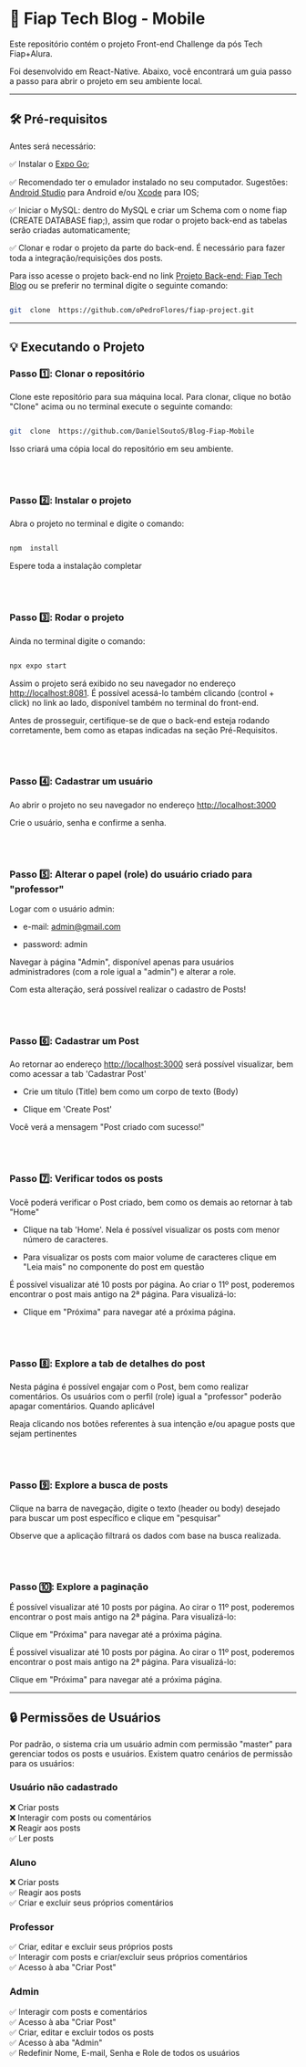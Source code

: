 # 📝 Fiap Tech Blog - Mobile

  

Este repositório contém o projeto Front-end Challenge da pós Tech Fiap+Alura.

  

Foi desenvolvido em React-Native. Abaixo, você encontrará um guia passo a passo para abrir o projeto em seu ambiente local.

  

***

  

## 🛠️ Pré-requisitos

  

Antes será necessário:

  

:white_check_mark: Instalar o [Expo Go](https://expo.dev/go);


:white_check_mark: Recomendado ter o emulador instalado no seu computador. Sugestões: [Android Studio](https://docs.expo.dev/workflow/android-studio-emulator/) para Android e/ou [Xcode](https://developer.apple.com/xcode/) para IOS;

  
:white_check_mark: Iniciar o MySQL: dentro do MySQL e criar um Schema com o nome fiap (CREATE DATABASE fiap;), assim que rodar o projeto back-end as tabelas serão criadas automaticamente;

  

:white_check_mark: Clonar e rodar o projeto da parte do back-end. É necessário para fazer toda a integração/requisições dos posts.

  

Para isso acesse o projeto back-end no link [Projeto Back-end: Fiap Tech Blog](https://github.com/oPedroFlores/fiap-project.git) ou se preferir no terminal digite o seguinte comando:

  

```bash

git  clone  https://github.com/oPedroFlores/fiap-project.git

```

  

***

## 💡 Executando o Projeto

  

### Passo :one:: Clonar o repositório

  

Clone este repositório para sua máquina local. Para clonar, clique no botão "Clone" acima ou no terminal execute o seguinte comando:

  

```bash

git  clone  https://github.com/DanielSoutoS/Blog-Fiap-Mobile

```

  

Isso criará uma cópia local do repositório em seu ambiente.

<br>

<br>

### Passo :two:: Instalar o projeto

  

Abra o projeto no terminal e digite o comando:

  

```bash

npm  install

```

Espere toda a instalação completar

<br>

<br>

### Passo :three:: Rodar o projeto

  

Ainda no terminal digite o comando:

  

```bash

npx expo start

```

  

Assim o projeto será exibido no seu navegador no endereço [http://localhost:8081](http://localhost:8081). É possível acessá-lo também clicando (control + click) no link ao lado, disponível também no terminal do front-end.

  

Antes de prosseguir, certifique-se de que o back-end esteja rodando corretamente, bem como as etapas indicadas na seção Pré-Requisitos.

<br>

<br>

### Passo :four:: Cadastrar um usuário

  

Ao abrir o projeto no seu navegador no endereço [http://localhost:3000](http://localhost:3000)

  

Crie o usuário, senha e confirme a senha.

<br>

<br>

### Passo :five:: Alterar o papel (role) do usuário criado para "professor"

  

Logar com o usuário admin:

- e-mail: admin@gmail.com

- password: admin

  

Navegar à página "Admin", disponível apenas para usuários administradores (com a role igual a "admin") e alterar a role.

  

Com esta alteração, será possível realizar o cadastro de Posts!

<br>

<br>

### Passo :six:: Cadastrar um Post

  

Ao retornar ao endereço [http://localhost:3000](http://localhost:3000) será possível visualizar, bem como acessar a tab 'Cadastrar Post'

- Crie um título (Title) bem como um corpo de texto (Body)

- Clique em 'Create Post'

  

Você verá a mensagem "Post criado com sucesso!"

<br>

<br>

### Passo :seven:: Verificar todos os posts

  

Você poderá verificar o Post criado, bem como os demais ao retornar à tab "Home"

- Clique na tab 'Home'. Nela é possível visualizar os posts com menor número de caracteres.

- Para visualizar os posts com maior volume de caracteres clique em "Leia mais" no componente do post em questão

  

É possível visualizar até 10 posts por página. Ao criar o 11º post, poderemos encontrar o post mais antigo na 2ª página. Para visualizá-lo:

- Clique em "Próxima" para navegar até a próxima página.

  

<br>

<br>

### Passo :eight:: Explore a tab de detalhes do post

  

Nesta página é possível engajar com o Post, bem como realizar comentários. Os usuários com o perfil (role) igual a "professor" poderão apagar comentários. Quando aplicável

  

Reaja clicando nos botões referentes à sua intenção e/ou apague posts que sejam pertinentes

  

<br>

<br>

### Passo :nine:: Explore a busca de posts

  

Clique na barra de navegação, digite o texto (header ou body) desejado para buscar um post específico e clique em "pesquisar"

  

Observe que a aplicação filtrará os dados com base na busca realizada.

  

<br>

<br>

### Passo :keycap_ten:: Explore a paginação

  

É possível visualizar até 10 posts por página. Ao cirar o 11º post, poderemos encontrar o post mais antigo na 2ª página. Para visualizá-lo:

  

Clique em "Próxima" para navegar até a próxima página.

  

É possível visualizar até 10 posts por página. Ao cirar o 11º post, poderemos encontrar o post mais antigo na 2ª página. Para visualizá-lo:

  

Clique em "Próxima" para navegar até a próxima página.

***
## 🔒 Permissões de Usuários
Por padrão, o sistema cria um usuário admin com permissão "master" para gerenciar todos os posts e usuários. Existem quatro cenários de permissão para os usuários:

  

### Usuário não cadastrado
:x: Criar posts <br>
:x: Interagir com posts ou comentários <br>
:x: Reagir aos posts <br>
:white_check_mark: Ler posts <br>

### Aluno
:x: Criar posts <br>
:white_check_mark: Reagir aos posts <br>
:white_check_mark: Criar e excluir seus próprios comentários <br>

### Professor
:white_check_mark: Criar, editar e excluir seus próprios posts <br>
:white_check_mark: Interagir com posts e criar/excluir seus próprios comentários <br>
:white_check_mark: Acesso à aba "Criar Post" <br>

### Admin
:white_check_mark: Interagir com posts e comentários <br>
:white_check_mark: Acesso à aba "Criar Post" <br>
:white_check_mark: Criar, editar e excluir todos os posts <br>
:white_check_mark: Acesso à aba "Admin" <br>
:white_check_mark: Redefinir Nome, E-mail, Senha e Role de todos os usuários <br>
